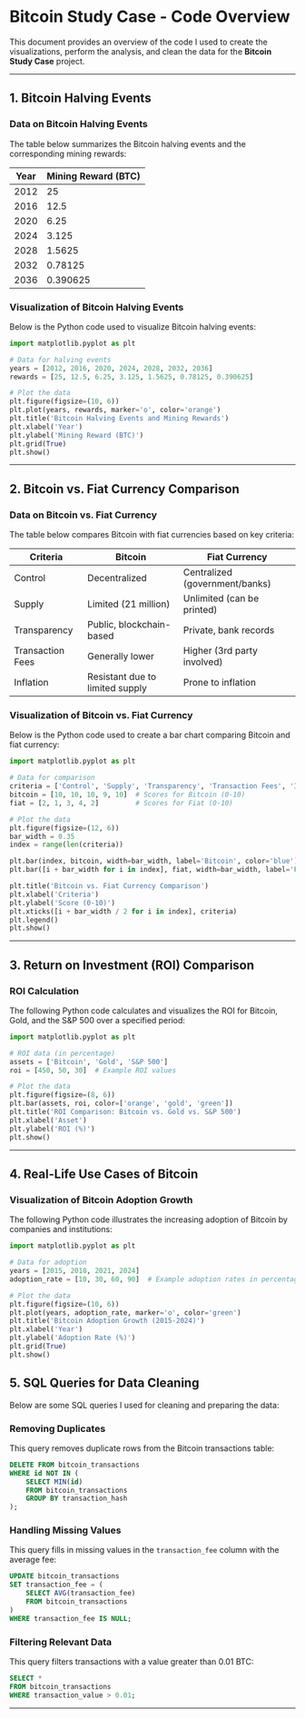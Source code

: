 # Bitcoin Study Case - Code Overview

This document provides an overview of the code I used to create the visualizations, perform the analysis, and clean the data for the **Bitcoin Study Case** project.

---

## 1. Bitcoin Halving Events

### Data on Bitcoin Halving Events
The table below summarizes the Bitcoin halving events and the corresponding mining rewards:

| Year | Mining Reward (BTC) |
|------|---------------------|
| 2012 | 25                  |
| 2016 | 12.5                |
| 2020 | 6.25                |
| 2024 | 3.125               |
| 2028 | 1.5625              |
| 2032 | 0.78125             |
| 2036 | 0.390625            |

### Visualization of Bitcoin Halving Events
Below is the Python code used to visualize Bitcoin halving events:

```python
import matplotlib.pyplot as plt

# Data for halving events
years = [2012, 2016, 2020, 2024, 2028, 2032, 2036]
rewards = [25, 12.5, 6.25, 3.125, 1.5625, 0.78125, 0.390625]

# Plot the data
plt.figure(figsize=(10, 6))
plt.plot(years, rewards, marker='o', color='orange')
plt.title('Bitcoin Halving Events and Mining Rewards')
plt.xlabel('Year')
plt.ylabel('Mining Reward (BTC)')
plt.grid(True)
plt.show()
```

---

## 2. Bitcoin vs. Fiat Currency Comparison

### Data on Bitcoin vs. Fiat Currency
The table below compares Bitcoin with fiat currencies based on key criteria:

| Criteria         | Bitcoin          | Fiat Currency           |
|------------------|------------------|-------------------------|
| Control          | Decentralized    | Centralized (government/banks) |
| Supply           | Limited (21 million) | Unlimited (can be printed) |
| Transparency     | Public, blockchain-based | Private, bank records |
| Transaction Fees | Generally lower  | Higher (3rd party involved) |
| Inflation        | Resistant due to limited supply | Prone to inflation |

### Visualization of Bitcoin vs. Fiat Currency
Below is the Python code used to create a bar chart comparing Bitcoin and fiat currency:

```python
import matplotlib.pyplot as plt

# Data for comparison
criteria = ['Control', 'Supply', 'Transparency', 'Transaction Fees', 'Inflation']
bitcoin = [10, 10, 10, 9, 10]  # Scores for Bitcoin (0-10)
fiat = [2, 1, 3, 4, 2]         # Scores for Fiat (0-10)

# Plot the data
plt.figure(figsize=(12, 6))
bar_width = 0.35
index = range(len(criteria))

plt.bar(index, bitcoin, width=bar_width, label='Bitcoin', color='blue')
plt.bar([i + bar_width for i in index], fiat, width=bar_width, label='Fiat Currency', color='grey')

plt.title('Bitcoin vs. Fiat Currency Comparison')
plt.xlabel('Criteria')
plt.ylabel('Score (0-10)')
plt.xticks([i + bar_width / 2 for i in index], criteria)
plt.legend()
plt.show()
```

---

## 3. Return on Investment (ROI) Comparison

### ROI Calculation
The following Python code calculates and visualizes the ROI for Bitcoin, Gold, and the S&P 500 over a specified period:

```python
import matplotlib.pyplot as plt

# ROI data (in percentage)
assets = ['Bitcoin', 'Gold', 'S&P 500']
roi = [450, 50, 30]  # Example ROI values

# Plot the data
plt.figure(figsize=(8, 6))
plt.bar(assets, roi, color=['orange', 'gold', 'green'])
plt.title('ROI Comparison: Bitcoin vs. Gold vs. S&P 500')
plt.xlabel('Asset')
plt.ylabel('ROI (%)')
plt.show()
```

---

## 4. Real-Life Use Cases of Bitcoin

### Visualization of Bitcoin Adoption Growth
The following Python code illustrates the increasing adoption of Bitcoin by companies and institutions:

```python
import matplotlib.pyplot as plt

# Data for adoption
years = [2015, 2018, 2021, 2024]
adoption_rate = [10, 30, 60, 90]  # Example adoption rates in percentage

# Plot the data
plt.figure(figsize=(10, 6))
plt.plot(years, adoption_rate, marker='o', color='green')
plt.title('Bitcoin Adoption Growth (2015-2024)')
plt.xlabel('Year')
plt.ylabel('Adoption Rate (%)')
plt.grid(True)
plt.show()
```

## 5. SQL Queries for Data Cleaning
Below are some SQL queries I used for cleaning and preparing the data:

### Removing Duplicates
This query removes duplicate rows from the Bitcoin transactions table:

```sql
DELETE FROM bitcoin_transactions
WHERE id NOT IN (
    SELECT MIN(id)
    FROM bitcoin_transactions
    GROUP BY transaction_hash
);
```

### Handling Missing Values
This query fills in missing values in the `transaction_fee` column with the average fee:

```sql
UPDATE bitcoin_transactions
SET transaction_fee = (
    SELECT AVG(transaction_fee)
    FROM bitcoin_transactions
)
WHERE transaction_fee IS NULL;
```

### Filtering Relevant Data
This query filters transactions with a value greater than 0.01 BTC:

```sql
SELECT *
FROM bitcoin_transactions
WHERE transaction_value > 0.01;
```

---
